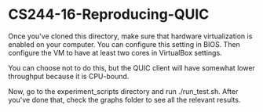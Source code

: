 # CS244-16-Reproducing-QUIC
Once you've cloned this directory, make sure that hardware virtualization is enabled on your computer. You can configure this setting in BIOS. Then configure the VM to have at least two cores in VirtualBox settings.

You can choose not to do this, but the QUIC client will have somewhat lower throughput because it is CPU-bound.

Now, go to the experiment_scripts directory and run ./run_test.sh. After you've done that, check the graphs folder to see all the relevant results.